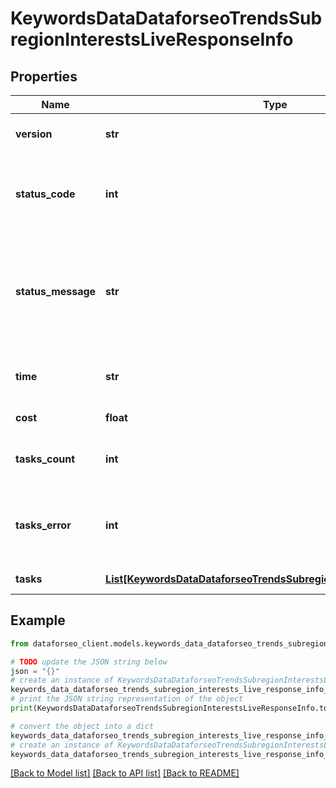 # KeywordsDataDataforseoTrendsSubregionInterestsLiveResponseInfo


## Properties

Name | Type | Description | Notes
------------ | ------------- | ------------- | -------------
**version** | **str** | the current version of the API | [optional] 
**status_code** | **int** | general status code you can find the full list of the response codes here | [optional] 
**status_message** | **str** | general informational message you can find the full list of general informational messages here | [optional] 
**time** | **str** | total execution time, seconds | [optional] 
**cost** | **float** | total tasks cost, USD | [optional] 
**tasks_count** | **int** | the number of tasks in the tasks array | [optional] 
**tasks_error** | **int** | the number of tasks in the tasks array returned with an error | [optional] 
**tasks** | [**List[KeywordsDataDataforseoTrendsSubregionInterestsLiveTaskInfo]**](KeywordsDataDataforseoTrendsSubregionInterestsLiveTaskInfo.md) | array of tasks | [optional] 

## Example

```python
from dataforseo_client.models.keywords_data_dataforseo_trends_subregion_interests_live_response_info import KeywordsDataDataforseoTrendsSubregionInterestsLiveResponseInfo

# TODO update the JSON string below
json = "{}"
# create an instance of KeywordsDataDataforseoTrendsSubregionInterestsLiveResponseInfo from a JSON string
keywords_data_dataforseo_trends_subregion_interests_live_response_info_instance = KeywordsDataDataforseoTrendsSubregionInterestsLiveResponseInfo.from_json(json)
# print the JSON string representation of the object
print(KeywordsDataDataforseoTrendsSubregionInterestsLiveResponseInfo.to_json())

# convert the object into a dict
keywords_data_dataforseo_trends_subregion_interests_live_response_info_dict = keywords_data_dataforseo_trends_subregion_interests_live_response_info_instance.to_dict()
# create an instance of KeywordsDataDataforseoTrendsSubregionInterestsLiveResponseInfo from a dict
keywords_data_dataforseo_trends_subregion_interests_live_response_info_from_dict = KeywordsDataDataforseoTrendsSubregionInterestsLiveResponseInfo.from_dict(keywords_data_dataforseo_trends_subregion_interests_live_response_info_dict)
```
[[Back to Model list]](../README.md#documentation-for-models) [[Back to API list]](../README.md#documentation-for-api-endpoints) [[Back to README]](../README.md)


